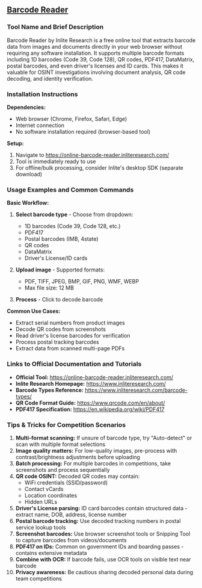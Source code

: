 ## [Barcode Reader](https://online-barcode-reader.inliteresearch.com/)

### Tool Name and Brief Description
Barcode Reader by Inlite Research is a free online tool that extracts barcode data from images and documents directly in your web browser without requiring any software installation. It supports multiple barcode formats including 1D barcodes (Code 39, Code 128), QR codes, PDF417, DataMatrix, postal barcodes, and even driver's licenses and ID cards. This makes it valuable for OSINT investigations involving document analysis, QR code decoding, and identity verification.

### Installation Instructions
**Dependencies:**
- Web browser (Chrome, Firefox, Safari, Edge)
- Internet connection
- No software installation required (browser-based tool)

**Setup:**
1. Navigate to https://online-barcode-reader.inliteresearch.com/
2. Tool is immediately ready to use
3. For offline/bulk processing, consider Inlite's desktop SDK (separate download)

### Usage Examples and Common Commands
**Basic Workflow:**
1. **Select barcode type** - Choose from dropdown:
   - 1D barcodes (Code 39, Code 128, etc.)
   - PDF417
   - Postal barcodes (IMB, 4state)
   - QR codes
   - DataMatrix
   - Driver's License/ID cards

2. **Upload image** - Supported formats:
   - PDF, TIFF, JPEG, BMP, GIF, PNG, WMF, WEBP
   - Max file size: 12 MB

3. **Process** - Click to decode barcode

**Common Use Cases:**
- Extract serial numbers from product images
- Decode QR codes from screenshots
- Read driver's license barcodes for verification
- Process postal tracking barcodes
- Extract data from scanned multi-page PDFs

### Links to Official Documentation and Tutorials
- **Official Tool:** https://online-barcode-reader.inliteresearch.com/
- **Inlite Research Homepage:** https://www.inliteresearch.com/
- **Barcode Types Reference:** https://www.inliteresearch.com/barcode-types/
- **QR Code Format Guide:** https://www.qrcode.com/en/about/
- **PDF417 Specification:** https://en.wikipedia.org/wiki/PDF417

### Tips & Tricks for Competition Scenarios
1. **Multi-format scanning:** If unsure of barcode type, try "Auto-detect" or scan with multiple format selections
2. **Image quality matters:** For low-quality images, pre-process with contrast/brightness adjustments before uploading
3. **Batch processing:** For multiple barcodes in competitions, take screenshots and process sequentially
4. **QR code OSINT:** Decoded QR codes may contain:
   - WiFi credentials (SSID/password)
   - Contact vCards
   - Location coordinates
   - Hidden URLs
5. **Driver's License parsing:** ID card barcodes contain structured data - extract name, DOB, address, license number
6. **Postal barcode tracking:** Use decoded tracking numbers in postal service lookup tools
7. **Screenshot barcodes:** Use browser screenshot tools or Snipping Tool to capture barcodes from videos/documents
8. **PDF417 on IDs:** Common on government IDs and boarding passes - contains extensive metadata
9. **Combine with OCR:** If barcode fails, use OCR tools on visible text near barcode
10. **Privacy awareness:** Be cautious sharing decoded personal data during team competitions
